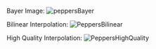 Bayer Image:
![peppersBayer](https://github.com/EricJ48/CompVisionDemosaicing/assets/130092346/3c648156-f170-45b9-bd2f-0fb31dc958f1)

Bilinear Interpolation:
![PeppersBilinear](https://github.com/EricJ48/CompVisionDemosaicing/assets/130092346/79eccc15-884a-4391-8737-3492938f21ac)

High Quality Interpolation:
![PeppersHighQuality](https://github.com/EricJ48/CompVisionDemosaicing/assets/130092346/1d8deaf5-05a2-45ca-a8c4-bab405c3ad63)





